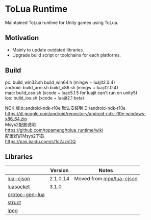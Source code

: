 ToLua Runtime
=============
Maintained ToLua runtime for Unity games using ToLua.

Motivation
----------
- Mainly to update outdated libraries.
- Upgrade build script or toolchains for each platforms.

Build
-----
pc: build_win32.sh build_win64.h  (mingw + luajit2.0.4) <br>
android: build_arm.sh build_x86.sh (mingw + luajit2.0.4) <br>
mac: build_osx.sh (xcode + luac5.1.5 for luajit can't run on unity5) <br>
ios: build_ios.sh (xcode + luajit2.1 beta) <br>

NDK 版本:android-ndk-r10e 默认安装到 D:/android-ndk-r10e<br>
https://dl.google.com/android/repository/android-ndk-r10e-windows-x86_64.zip<br>
Msys2配置说明<br>
https://github.com/topameng/tolua_runtime/wiki<br>
配置好的Msys2下载<br>
https://pan.baidu.com/s/1c2JzvDQ<br>

Libraries
---------
|                     | Version  | Notes                         |
| ------------------- | -------- | ----------------------------- |
| [lua-cjson][1]      | 2.1.0.14 | Moved from [mpx/lua-cjson][2] |
| [luasocket][3]      | 3.1.0    |                               |
| [protoc-gen-lua][4] |          |                               |
| [struct][5]         |          |                               |
| [lpeg][6]           |          |                               |

[1]: https://github.com/openresty/lua-cjson/tree/91ca29db9a4a4fd0eedaebcd5d5f3ba2ace5ae63
[2]: https://github.com/mpx/lua-cjson
[3]: https://github.com/lunarmodules/luasocket/tree/v3.1.0
[4]: https://github.com/topameng/protoc-gen-lua
[5]: http://www.inf.puc-rio.br/~roberto/struct/
[6]: http://www.inf.puc-rio.br/~roberto/lpeg/lpeg.html
